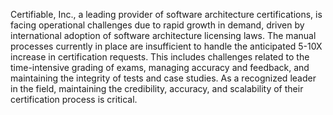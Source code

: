 Certifiable, Inc., a leading provider of software architecture certifications, is facing operational challenges due to rapid growth in demand, driven by international adoption of software architecture licensing laws. The manual processes currently in place are insufficient to handle the anticipated 5-10X increase in certification requests. This includes challenges related to the time-intensive grading of exams, managing accuracy and feedback, and maintaining the integrity of tests and case studies. As a recognized leader in the field, maintaining the credibility, accuracy, and scalability of their certification process is critical.